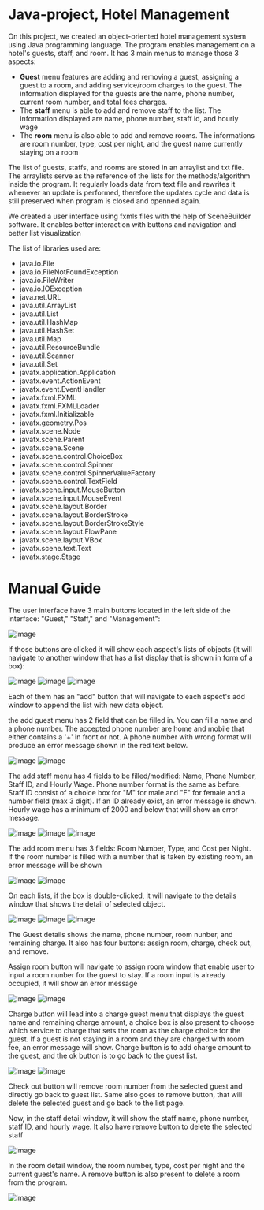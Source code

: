 # Java-project, Hotel Management
On this project, we created an object-oriented hotel management system using Java programming language. The program enables management on a hotel's guests, staff, and room. It has 3 main menus to manage those 3 aspects:
- **Guest** menu features are adding and removing a guest, assigning a guest to a room, and adding service/room charges to the guest. The information displayed for the guests are the name, phone number, current room number, and total fees charges.
- The **staff** menu is able to add and remove staff to the list. The information displayed are name, phone number, staff id, and hourly wage
- The **room** menu is also able to add and remove rooms. The informations are room number, type, cost per night, and the guest name currently staying on a room

The list of guests, staffs, and rooms are stored in an arraylist and txt file. The arraylists serve as the reference of the lists for the methods/algorithm inside the program. It regularly loads data from text file and rewrites it whenever an update is performed, therefore the updates cycle and data is still preserved when program is closed and openned again.

We created a user interface using fxmls files with the help of SceneBuilder software. It enables better interaction with buttons and navigation and better list visualization

The list of libraries used are:
- java.io.File
- java.io.FileNotFoundException
- java.io.FileWriter
- java.io.IOException
- java.net.URL
- java.util.ArrayList
- java.util.List
- java.util.HashMap
- java.util.HashSet
- java.util.Map
- java.util.ResourceBundle
- java.util.Scanner
- java.util.Set
- javafx.application.Application
- javafx.event.ActionEvent
- javafx.event.EventHandler
- javafx.fxml.FXML
- javafx.fxml.FXMLLoader
- javafx.fxml.Initializable
- javafx.geometry.Pos
- javafx.scene.Node
- javafx.scene.Parent
- javafx.scene.Scene
- javafx.scene.control.ChoiceBox
- javafx.scene.control.Spinner
- javafx.scene.control.SpinnerValueFactory
- javafx.scene.control.TextField
- javafx.scene.input.MouseButton
- javafx.scene.input.MouseEvent
- javafx.scene.layout.Border
- javafx.scene.layout.BorderStroke
- javafx.scene.layout.BorderStrokeStyle
- javafx.scene.layout.FlowPane
- javafx.scene.layout.VBox
- javafx.scene.text.Text
- javafx.stage.Stage

# Manual Guide
The user interface have 3 main buttons located in the left side of the interface: "Guest," "Staff," and "Management":

![image](https://github.com/Kyomp/Java-project/assets/91313923/d01f7533-7d96-4356-933e-c6acb0ebd540)

If those buttons are clicked it will show each aspect's lists of objects (it will navigate to another window that has a list display that is shown in form of a box):

![image](https://github.com/Kyomp/Java-project/assets/91313923/eccc3ee8-2c55-4a77-9884-7473eb93167d)
![image](https://github.com/Kyomp/Java-project/assets/91313923/4bc6f4aa-0396-4a72-9f13-b2b0a377abde)
![image](https://github.com/Kyomp/Java-project/assets/91313923/3af36143-a05e-40a3-b4a0-fcb156192f66)

Each of them has an "add" button that will navigate to each aspect's add window to append the list with new data object.

the add guest menu has 2 field that can be filled in. You can fill a name and a phone number. The accepted phone number are home and mobile that either contains a '+' in front or not. A phone number with wrong format will produce an error message shown in the red text below.

![image](https://github.com/Kyomp/Java-project/assets/91313923/e8a2e873-e419-40dd-bb4d-796fad18f87f)
![image](https://github.com/Kyomp/Java-project/assets/91313923/78e27697-5b67-4391-b43e-ae0337bb90a9)

The add staff menu has 4 fields to be filled/modified: Name, Phone Number, Staff ID, and Hourly Wage. Phone number format is the same as before. Staff ID consist of a choice box for "M" for male and "F" for female and a number field (max 3 digit). If an ID already exist, an error message is shown. Hourly wage has a minimum of 2000 and below that will show an error message.

![image](https://github.com/Kyomp/Java-project/assets/91313923/865fd0d0-1cba-4560-a15b-70aaa877b1c5)
![image](https://github.com/Kyomp/Java-project/assets/91313923/104bc75e-1863-49f9-a7ac-adb4af5508aa)
![image](https://github.com/Kyomp/Java-project/assets/91313923/4cc03247-568a-4a56-afd9-8d98058c3282)

The add room menu has 3 fields: Room Number, Type, and Cost per Night. If the room number is filled with a number that is taken by existing room, an error message will be shown

![image](https://github.com/Kyomp/Java-project/assets/91313923/5996883b-3576-4b46-93e5-4d1c11c20853)
![image](https://github.com/Kyomp/Java-project/assets/91313923/3afba128-5b57-4e80-88b7-034be518b5c5)

On each lists, if the box is double-clicked, it will navigate to the details window that shows the detail of selected object.

![image](https://github.com/Kyomp/Java-project/assets/91313923/884ec5bc-9584-44fc-abae-f481d706d819)
![image](https://github.com/Kyomp/Java-project/assets/91313923/487132ae-a942-4c5c-b31e-179aee8a0753)
![image](https://github.com/Kyomp/Java-project/assets/91313923/f54426a0-4af7-4029-9611-7aa00088f016)

The Guest details shows the name, phone number, room nunber, and remaining charge. It also has four buttons: assign room, charge, check out, and remove.

Assign room button will navigate to assign room window that enable user to input a room nunber for the guest to stay. If a room input is already occupied, it will show an error message

![image](https://github.com/Kyomp/Java-project/assets/91313923/88c7cb86-c835-41f7-9d81-f658c1314353)
![image](https://github.com/Kyomp/Java-project/assets/91313923/0cdec6a4-d825-40ab-8e5a-b16ecfc83b19)

Charge button will lead into a charge guest menu that displays the guest name and remaining charge amount, a choice box is also present to choose which service to charge that sets the room as the charge choice for the guest. If a guest is not staying in a room and they are charged with room fee, an error message will show. Charge button is to add charge amount to the guest, and the ok button is to go back to the guest list.

![image](https://github.com/Kyomp/Java-project/assets/91313923/3f36cbde-33f6-42b0-ac1f-9a8c106648ea)
![image](https://github.com/Kyomp/Java-project/assets/91313923/15909538-fa9e-44c4-9222-e17caeed0102)

Check out button will remove room number from the selected guest and directly go back to guest list. Same also goes to remove button, that will delete the selected guest and go back to the list page.

Now, in the staff detail window, it will show the staff name, phone number, staff ID, and hourly wage. It also have remove button to delete the selected staff

![image](https://github.com/Kyomp/Java-project/assets/91313923/5e1adfa5-c815-4f3c-ba06-9acdea605004)

In the room detail window, the room number, type, cost per night and the current guest's name. A remove button is also present to delete a room from the program.

![image](https://github.com/Kyomp/Java-project/assets/91313923/5505ba57-6cae-43d4-8c22-c324978eb498)
